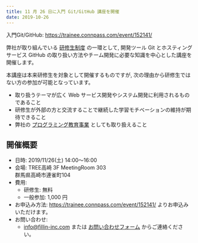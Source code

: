 ```yaml
---
title: 11 月 26 日に入門 Git/GitHub 講座を開催
date: 2019-10-26
--- 
```


入門Git/GitHub: https://trainee.connpass.com/event/152141/

弊社が取り組んでいる [研修生制度](https://www.fillin-inc.com/trainee/) の一環として, 開発ツール Git とホスティングサービス GitHub の取り扱い方法やチーム開発に必要な知識を中心とした講座を開催します。

本講座は本来研修生を対象として開催するものですが, 次の理由から研修生ではない方の参加が可能となっています。

* 取り扱うテーマが広く Web サービス開発やシステム開発に利用されるものであること
* 研修生が外部の方と交流することで継続した学習モチベーションの維持が期待できること
* 弊社の [プログラミング教育事業](https://www.fillin-inc.com/services/programming-education/) としても取り扱えること

## 開催概要

* 日時: 2019/11/26(土) 14:00〜16:00
* 会場: TREE高崎 3F MeetingRoom 303<br>群馬県高崎市連雀町104
* 費用:
    * 研修生: 無料
    * 一般参加: 1,000 円
* お申込み方法: https://trainee.connpass.com/event/152141/ よりお申込みいただけます。
* お問い合わせ:
    * info@fillin-inc.com または [お問い合わせフォーム](https://www.fillin-inc.com/inquiry/) からご連絡ください。
